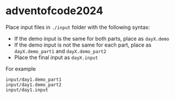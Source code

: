# adventofcode2024

Place input files in `./input` folder with the following syntax:
 - If the demo input is the same for both parts, place as `dayX.demo`
 - If the demo input is not the same for each part, place as `dayX.demo_part1` and `dayX.demo_part2`
 - Place the final input as `dayX.input`

For example
```
input/day1.demo_part1
input/day1.demo_part2
input/day1.input
```